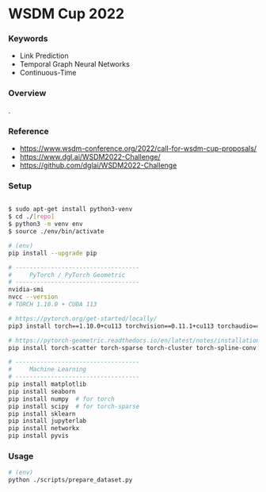 

# WSDM Cup 2022


### Keywords
* Link Prediction
* Temporal Graph Neural Networks
* Continuous-Time


### Overview
.




### Reference

* https://www.wsdm-conference.org/2022/call-for-wsdm-cup-proposals/
* https://www.dgl.ai/WSDM2022-Challenge/
* https://github.com/dglai/WSDM2022-Challenge









### Setup
```bash

$ sudo apt-get install python3-venv
$ cd ./[repo]
$ python3 -m venv env
$ source ./env/bin/activate

# (env)
pip install --upgrade pip

# -----------------------------------
#     PyTorch / PyTorch Geometric
# -----------------------------------
nvidia-smi
nvcc --version
# TORCH 1.10.0 + CUDA 113

# https://pytorch.org/get-started/locally/
pip3 install torch==1.10.0+cu113 torchvision==0.11.1+cu113 torchaudio==0.10.0+cu113 -f https://download.pytorch.org/whl/cu113/torch_stable.html

# https://pytorch-geometric.readthedocs.io/en/latest/notes/installation.html
pip install torch-scatter torch-sparse torch-cluster torch-spline-conv torch-geometric -f https://data.pyg.org/whl/torch-1.10.0+cu113.html

# -----------------------------------
#     Machine Learning
# -----------------------------------
pip install matplotlib
pip install seaborn
pip install numpy  # for torch
pip install scipy  # for torch-sparse
pip install sklearn
pip install jupyterlab
pip install networkx
pip install pyvis

```


### Usage
```bash
# (env)
python ./scripts/prepare_dataset.py


```
















